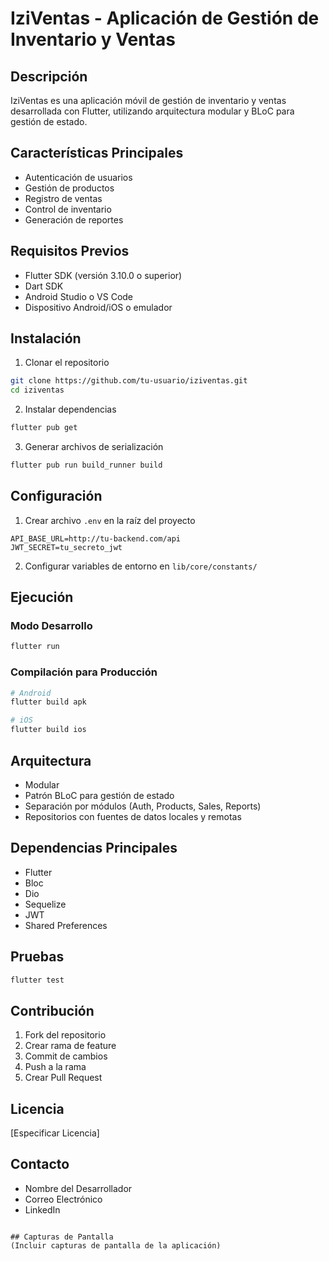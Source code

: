 # IziVentas - Aplicación de Gestión de Inventario y Ventas

## Descripción
IziVentas es una aplicación móvil de gestión de inventario y ventas desarrollada con Flutter, utilizando arquitectura modular y BLoC para gestión de estado.

## Características Principales
- Autenticación de usuarios
- Gestión de productos
- Registro de ventas
- Control de inventario
- Generación de reportes

## Requisitos Previos
- Flutter SDK (versión 3.10.0 o superior)
- Dart SDK
- Android Studio o VS Code
- Dispositivo Android/iOS o emulador

## Instalación

1. Clonar el repositorio
```bash
git clone https://github.com/tu-usuario/iziventas.git
cd iziventas
```

2. Instalar dependencias
```bash
flutter pub get
```

3. Generar archivos de serialización
```bash
flutter pub run build_runner build
```

## Configuración

1. Crear archivo `.env` en la raíz del proyecto
```
API_BASE_URL=http://tu-backend.com/api
JWT_SECRET=tu_secreto_jwt
```

2. Configurar variables de entorno en `lib/core/constants/`

## Ejecución

### Modo Desarrollo
```bash
flutter run
```

### Compilación para Producción
```bash
# Android
flutter build apk

# iOS
flutter build ios
```

## Arquitectura
- Modular
- Patrón BLoC para gestión de estado
- Separación por módulos (Auth, Products, Sales, Reports)
- Repositorios con fuentes de datos locales y remotas

## Dependencias Principales
- Flutter
- Bloc
- Dio
- Sequelize
- JWT
- Shared Preferences

## Pruebas
```bash
flutter test
```

## Contribución
1. Fork del repositorio
2. Crear rama de feature
3. Commit de cambios
4. Push a la rama
5. Crear Pull Request

## Licencia
[Especificar Licencia]

## Contacto
- Nombre del Desarrollador
- Correo Electrónico
- LinkedIn
```

## Capturas de Pantalla
(Incluir capturas de pantalla de la aplicación)